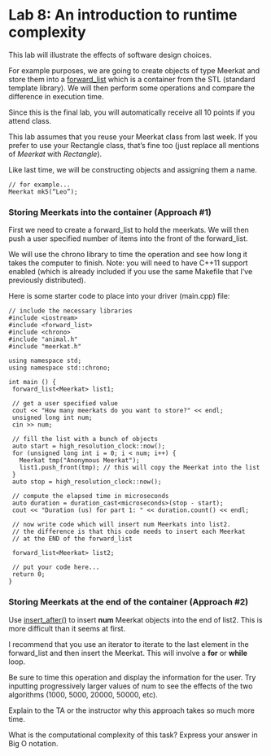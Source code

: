 # Lab 8: An introduction to runtime complexity
This lab will illustrate the effects of software design choices.

For example purposes, we are going to create objects of type Meerkat and store them
into a [forward_list](http://www.cplusplus.com/reference/forward_list/forward_list/) which is a container from the STL (standard template library). We will
then perform some operations and compare the difference in execution time.

Since this is the final lab, you will automatically receive all 10 points if you attend class.


This lab assumes that you reuse your Meerkat class from last week. If you prefer to use
your Rectangle class, that’s fine too (just replace all mentions of *Meerkat* with
*Rectangle*).

Like last time, we will be constructing objects and assigning them a name.
```
// for example...
Meerkat mk5(“Leo”);
```

### Storing Meerkats into the container (Approach #1)
First we need to create a forward_list to hold the meerkats. We will then push a user
specified number of items into the front of the forward_list.

We will use the chrono library to time the operation and see how long it takes the
computer to finish. Note: you will need to have C++11 support enabled (which is already
included if you use the same Makefile that I’ve previously distributed).

Here is some starter code to place into your driver (main.cpp) file:
```
// include the necessary libraries
#include <iostream>
#include <forward_list>
#include <chrono>
#include "animal.h"
#include "meerkat.h"

using namespace std;
using namespace std::chrono;

int main () {
 forward_list<Meerkat> list1;
 
 // get a user specified value
 cout << "How many meerkats do you want to store?" << endl;
 unsigned long int num;
 cin >> num;
 
 // fill the list with a bunch of objects
 auto start = high_resolution_clock::now();
 for (unsigned long int i = 0; i < num; i++) {
   Meerkat tmp("Anonymous Meerkat");
   list1.push_front(tmp); // this will copy the Meerkat into the list
 }
 auto stop = high_resolution_clock::now();
 
 // compute the elapsed time in microseconds
 auto duration = duration_cast<microseconds>(stop - start);
 cout << "Duration (us) for part 1: " << duration.count() << endl;

 // now write code which will insert num Meerkats into list2.
 // the difference is that this code needs to insert each Meerkat
 // at the END of the forward_list
 
 forward_list<Meerkat> list2;
 
 // put your code here...
 return 0;
}
```

### Storing Meerkats at the end of the container (Approach #2)
Use [insert_after()](http://www.cplusplus.com/reference/forward_list/forward_list/insert_after/) to insert **num** Meerkat objects into the end of list2. This is more
difficult than it seems at first.

I recommend that you use an iterator to iterate to the last element in the forward_list
and then insert the Meerkat. This will involve a **for** or **while** loop.

Be sure to time this operation and display the information for the user. Try inputting
progressively larger values of num to see the effects of the two algorithms (1000, 5000,
20000, 50000, etc).

Explain to the TA or the instructor why this approach takes so much more time.

What is the computational complexity of this task? Express your answer in Big O
notation.
